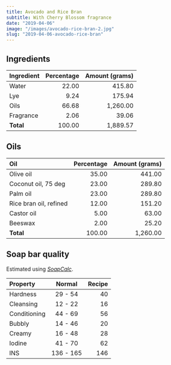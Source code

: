 ```yaml
---
title: Avocado and Rice Bran
subtitle: With Cherry Blossom fragrance
date: "2019-04-06"
image: "/images/avocado-rice-bran-2.jpg"
slug: "2019-04-06-avocado-rice-bran"
---
```


## Ingredients

| Ingredient | Percentage | Amount (grams) |
|:-----------|-----------:|---------------:|
| Water      |      22.00 |         415.80 |
| Lye        |       9.24 |         175.94 |
| Oils       |      66.68 |       1,260.00 |
| Fragrance  |       2.06 |          39.06 |
| **Total**  |     100.00 |       1,889.57 |


## Oils

| Oil                    | Percentage | Amount (grams) |
|:-----------------------|-----------:|---------------:|
| Olive oil              |      35.00 |         441.00 |
| Coconut oil, 75 deg    |      23.00 |         289.80 |
| Palm oil               |      23.00 |         289.80 |
| Rice bran oil, refined |      12.00 |         151.20 |
| Castor oil             |       5.00 |          63.00 |
| Beeswax                |       2.00 |          25.20 |
| **Total**              |     100.00 |       1,260.00 |

## Soap bar quality

Estimated using [_SoapCalc_](http://soapcalc.net).

| Property     |   Normal  |    Recipe   |
|:------------ |:---------:|------------:|
| Hardness     |  29 - 54  |          40 |
| Cleansing    |  12 - 22  |          16 |
| Conditioning |  44 - 69  |          56 |
| Bubbly       |  14 - 46  |          20 |
| Creamy       |  16 - 48  |          28 |
| Iodine       |  41 - 70  |          62 |
| INS          | 136 - 165 |         146 |
